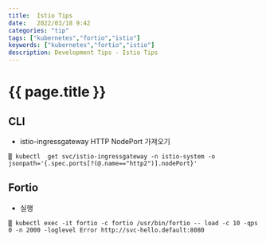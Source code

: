 ```yaml
---
title:  Istio Tips
date:   2022/03/18 9:42
categories: "tip"
tags: ["kubernetes","fortio","istio"]
keywords: ["kubernetes","fortio","istio"]
description: Development Tips - Istio Tips
---
```


# {{ page.title }}

## CLI

* istio-ingressgateway HTTP NodePort  가져오기

~~~
▒ kubectl  get svc/istio-ingressgateway -n istio-system -o jsonpath='{.spec.ports[?(@.name=="http2")].nodePort}'
~~~

## Fortio

* 실행

~~~
▒ kubectl exec -it fortio -c fortio /usr/bin/fortio -- load -c 10 -qps 0 -n 2000 -loglevel Error http://svc-hello.default:8080
~~~